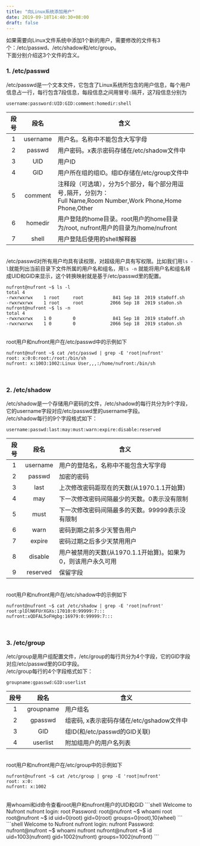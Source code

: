 ```yaml
---
title: "向Linux系统添加用户"
date: 2019-09-18T14:40:30+08:00
draft: false
---
```


如果需要向Linux文件系统中添加1个新的用户，需要修改的文件有3个：/etc/passwd、/etc/shadow和/etc/group。<br>
下面分别介绍这3个文件的含义。

### 1. /etc/passwd

/etc/passwd是一个文本文件，它包含了Linux系统所包含的用户信息，每个用户信息占一行，每行包含7段信息，每段信息之间用冒号`:`隔开，这7段信息分别为<br>

`username:password:UID:GID:comment:homedir:shell`

 段号 |   段名  | 含义|
:----:|:-------:|-----|
  1   | username| 用户名。名称中不能包含大写字母|
  2   | passwd  | 用户密码。x表示密码存储在/etc/shadow文件中 |
  3   | UID     | 用户ID|
  4   | GID     | 用户所在组的组ID。组ID存储在/etc/group文件中 |
  5   | comment | 注释段（可选填），分为5个部分，每个部分用逗号`,`隔开，分别为：<br>Full Name,Room Number,Work Phone,Home Phone,Other |
  6   | homedir | 用户登陆的home目录。root用户的home目录为/root, nufront用户的目录为/home/nufront|
  7   | shell   | 用户登陆后使用的shell解释器|

<br>/etc/passwd对所有用户均具有读权限，对超级用户具有写权限。比如我们用`ls -l`就能列出当前目录下文件所属的用户名和组名，用`ls -n`
就能将用户名和组名转成UID和GID来显示，这个转换映射就是基于/etc/passwd里的配置。<br>

```shell
nufront@nufront ~$ ls -l
total 4
-rwxrwxrwx    1 root     root           841 Sep 18  2019 sta0off.sh
-rwxrwxrwx    1 root     root          2066 Sep 18  2019 sta0on.sh
nufront@nufront ~$ ls -n
total 4
-rwxrwxrwx    1 0        0              841 Sep 18  2019 sta0off.sh
-rwxrwxrwx    1 0        0             2066 Sep 18  2019 sta0on.sh
```

<br>root用户和nufront用户在/etc/passwd中的示例如下

```shell
nufront@nufront ~$ cat /etc/passwd | grep -E 'root|nufront' 
root: x:0:0:root:/root:/bin/sh
nufront: x:1003:1002:Linux User,,,:/home/nufront:/bin/sh
```
<br>

### 2. /etc/shadow

/etc/shadow是一个存储用户密码的文件，/etc/shadow的每行共分为9个字段，它的username字段对应/etc/passwd里的username字段。<br>
/etc/shadow每行的9个字段格式如下：

`username:passwd:last:may:must:warn:expire:disable:reserved`

 段号 |   段名  | 含义|
:----:|:-------:|-----|
  1   | username| 用户的登陆名，名称中不能包含大写字母|
  2   | passwd  | 加密的密码|
  3   | last    | 上次修改密码距现在的天数(从1970.1.1开始算) |
  4   | may     | 下一次修改密码间隔最少的天数。0表示没有限制 |
  5   | must    | 下一次修改密码间隔最多的天数。99999表示没有限制 |
  6   | warn    | 密码到期之前多少天警告用户 |
  7   | expire  | 密码过期之后多少天禁用用户 |
  8   | disable | 用户被禁用的天数(从1970.1.1开始算)。如果为0，则该用户永久可用 |
  9   | reserved| 保留字段 |


<br>root用户和nufront用户在/etc/shadow中的示例如下

```shell
nufront@nufront ~$ cat /etc/shadow | grep -E 'root|nufront'
root:plDlN6FUrXGXs:17010:0:99999:7:::
nufront:xQDFAL5oFHgbg:16979:0:99999:7:::
```
<br>

### 3. /etc/group
/etc/group是用户组配置文件，/etc/group的每行共分为4个字段，它的GID字段对应/etc/passwd里的GID字段。<br>
/etc/group每行的4个字段格式如下：

`groupname:gpasswd:GID:userlist`

 段号 |   段名   | 含义|
:----:|:--------:|-----|
  1   | groupname| 用户组名 |
  2   | gpasswd  | 组密码, x表示密码存储在/etc/gshadow文件中|
  3   | GID      | 组ID(和/etc/passwd的GID关联) |
  4   | userlist | 附加组用户的用户名列表 |

<br>root用户和nufront用户在/etc/group中的示例如下

```shell
nufront@nufront ~$ cat /etc/group | grep -E 'root|nufront'
root: x:0:
nufront: x:1002
```

<br>
用whoami和id命令查看root用户和nufront用户的UID和GID
```shell
Welcome to Nufront
nufront login: root
Password:
root@nufront ~$ whoami
root
root@nufront ~$ id
uid=0(root) gid=0(root) groups=0(root),10(wheel)
```
```shell
Welcome to Nufront
nufront login: nufront
Password:
nufront@nufront ~$ whoami
nufront
nufront@nufront ~$ id
uid=1003(nufront) gid=1002(nufront) groups=1002(nufront)
```

